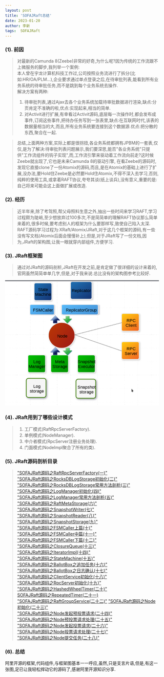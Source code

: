 ```yaml
---
layout: post
title: 'SOFAJRaft总结' 
date: 2023-01-20
author: 李新
tags:  SOFAJRaft
---
```



### (1). 前因
> 对最新的Camunda 8(Zeebe)非常的好奇,为什么呢?因为传统的工作流跟不上微服务的脚步,我列举一个案例:     
> 本人曾在宇龙计算机科技工作过,公司按照业务流进行了拆分(比如:HR/OA/PLM...),企业要求通过单点登录之后,在待审批列表,能看到所有业务系统的待审批任务,而不是跳到每个业务系统去操作.     
> 解决方案有两种:    
> 1. 待审批列表,通过Ajax去各个业务系统加载待审批数据进行渲染,缺点:分页肯定不准确的啦,优点:实现起来,相当的简单.     
> 2. 对Activit进行扩展,有幸看过Activit源码,底层每一次操作时,都会发布成事件,订阅这些事件,把待办任务写到一张表里,缺点:在互联网时代,该表的数据量相当的大,而且,所有业务系统要连接到这个数据源.优点:把分散的东西,聚合在一起.      

> 总结,上面两种方案,实际上都是很拐扭,各业务系统都拥有JPBM的一套表,仅仅,是为了解决:待审批列表问题展示,我们要深思,能否"各业务系统"只提供"工作流组件的钩子实现",而,工作流引擎来驱动着工作流向前走?这时候Zeebe就出现了,它也是未来Camunda 8的驱动引擎,
> 在看Zeebe的源码时,发现它直接clone了一份Atomix的源码,而且,是在Atomix的基础上进行了扩展,没办法,要Hold住Zeebe是必然要Hold住Atomix,不得不深入去学习,否则,纯粹的使用工具,或拿着RAFT协议,夸夸其谈(纸上谈兵),没有意义,重要的是:自己将来可能会这上面做扩展或改造.  

### (2). 经历
> 近半年来,除了考驾照,帮父母照料生意之外,抽出一些时间来学习RAFT,学习过程颇为陡峭,至少想放弃过100多次,不是简简单的理解RAFT协议那么简单来着的,很多时候,要考虑别人的框架为什么要那样写,致使自己陷入太深. 
> RAFT源码学习过程为:XRaft/Atomix/JRaft,对于这几个框架的源码,有一些没有写文档(Atomix后面会慢慢补上),但是,对于JRaft写了一份文档,因为,JRaft的架构图,让我一眼就穿内部组件,方便学习.  

### (3). JRaft框架图
> 通过对JRaft的源码剖析,JRaft在开发之前,是肯定做了很详细的设计来着的,官网虽然简简单单几字,但是,对于我来说:总比没有的架构图参考比较好.  

!["JRaft框架图"](/assets/jraft/imgs/jraft-engine.png)
### (4). JRaft用到了哪些设计模式
> 1. 工厂模式(RaftRpcServerFactory). 
> 2. 单例模式(NodeManager).
> 3. 中介者模式(RpcServer注册业务处理).  
> 4. 门面模式(NodeImpl聚合了所有的类). 

### (5). JRaft源码剖析目录

> ["SOFAJRaft源码之RaftRpcServerFactory(一)"](/2022/12/28/SOFAJRaft-RaftRpcServerFactory.html)  
> ["SOFAJRaft源码之RocksDBLogStorage初始化(二)"](/2022/12/28/SOFAJRaft-RocksDBLogStorage-Init.html)  
> ["SOFAJRaft源码之RocksDBLogStorage常用方法剖析(三)"](/2022/12/28/SOFAJRaft-RocksDBLogStorage.html)  
> ["SOFAJRaft源码之LogManager初始化(四)"](/2022/12/28/SOFAJRaft-LogManager-Init.html)  
> ["SOFAJRaft源码之LogManager常用方法剖析(五)"](/2022/12/28/SOFAJRaft-LogManager.html)  
> ["SOFAJRaft源码之RaftMetaStorage(六)"](/2022/12/28/SOFAJRaft-RaftMetaStorage.html)  
> ["SOFAJRaft源码之SnapshotWriter(七)"](/2022/12/28/SOFAJRaft-SnapshotWriter.html)  
> ["SOFAJRaft源码之SnapshotReader(八)"](/2022/12/28/SOFAJRaft-SnapshotReader.html)  
> ["SOFAJRaft源码之SnapshotStorage(九)"](/2022/12/28/SOFAJRaft-SnapshotStorage.html)  
> ["SOFAJRaft源码之FSMCaller上篇(十)"](/2022/12/28/SOFAJRaft-FSMCaller-1.html)   
> ["SOFAJRaft源码之FSMCaller中篇(十一)"](/2022/12/28/SOFAJRaft-FSMCaller-2.html)   
> ["SOFAJRaft源码之FSMCaller下篇(十二)"](/2022/12/28/SOFAJRaft-FSMCaller-3.html)  
> ["SOFAJRaft源码之ClosureQueue(十三)"](/2022/12/28/SOFAJRaft-ClosureQueue.html)  
> ["SOFAJRaft源码之IteratorImpl(十四)"](/2022/12/28/SOFAJRaft-IteratorImpl.html)   
> ["SOFAJRaft源码之StateMachine(十五)"](/2022/12/28/SOFAJRaft-StateMachine.html)  
> ["SOFAJRaft源码之BallotBox之追加任务(十六)"](/2022/12/28/SOFAJRaft-BallotBox-appendPendingTask.html)  
> ["SOFAJRaft源码之BallotBox之日志确认(十七)"](/2022/12/28/SOFAJRaft-BallotBox-commitAt.html)  
> ["SOFAJRaft源码之ClientService初始化(十八)"](/2022/12/28/SOFAJRaft-ClientService.html)   
> ["SOFAJRaft源码之RpcServer初始化(十九)"](/2022/12/28/SOFAJRaft-RpcServer.html)  
> ["SOFAJRaft源码之HashedWheelTimer(二十)"](/2022/12/28/SOFAJRaft-HashedWheelTimer.html)  
> [SOFAJRaft源码之RepeatedTimer(二十一)](/2022/12/28/SOFAJRaft-RepeatedTimer.html)  
> ["SOFAJRaft源码之RaftGroupService(二十二)"](/2023/01/11/SOFAJRaft-RaftGroupService.html) 
> ["SOFAJRaft源码之Node初始化(二十三)"](/2023/01/11/SOFAJRaft-Node-Init.html)  
> ["SOFAJRaft源码之Node发起预投票请求(二十四)"](/2023/01/11/SOFAJRaft-Node-PreVote.html)  
> ["SOFAJRaft源码之Node预投票请求处理(二十五)"](/2023/01/11/SOFAJRaft-Node-PreVote-Handler.html)   
> ["SOFAJRaft源码之Node发起投票请求(二十六)"](/2023/01/11/SOFAJRaft-Node-Vote.html)  
> ["SOFAJRaft源码之Node投票请求处理(二十七)"](/2023/01/11/SOFAJRaft-Node-Vote-Handler.html)   
> ["SOFAJRaft源码之Node提交任务(二十八)"](/2023/01/11/SOFAJRaft-Node-Apply-Task.html)  

### (6). 总结
阿里开源的框架,代码组件,与框架图基本一一呼应,虽然,只是支言片语,但是,有这一张图,足已让我轻松捍动它的源码了,感谢阿里开源知识分享.    